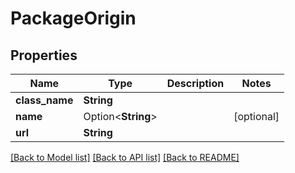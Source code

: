 # PackageOrigin

## Properties

Name | Type | Description | Notes
------------ | ------------- | ------------- | -------------
**class_name** | **String** |  | 
**name** | Option<**String**> |  | [optional]
**url** | **String** |  | 

[[Back to Model list]](../README.md#documentation-for-models) [[Back to API list]](../README.md#documentation-for-api-endpoints) [[Back to README]](../README.md)



